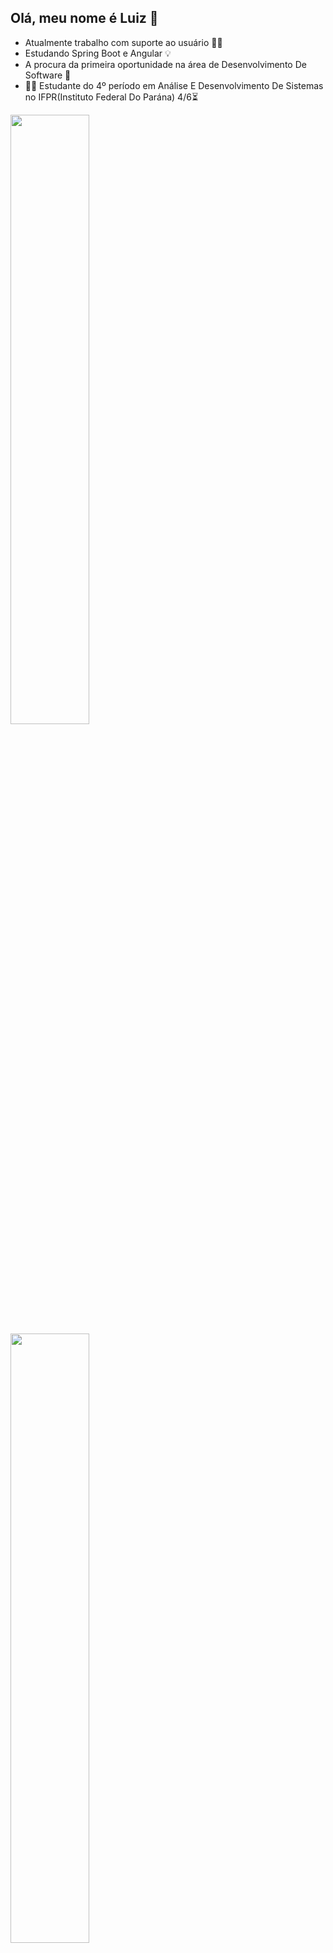 ## Olá, meu nome é Luiz :metal:
- Atualmente trabalho com suporte ao usuário 👨‍💻
- Estudando Spring Boot e Angular 💡
- A procura da primeira oportunidade na área de Desenvolvimento De Software 🚀
- 👨‍🎓 Estudante do 4º período em Análise E Desenvolvimento De Sistemas
no IFPR(Instituto Federal Do Parána) 4/6⏳ 

<div align="left"> 
  <img width="50%" src="https://github-readme-stats.vercel.app/api?username=LuizFernandoFS&theme=gruvbox&show_icons=true"/>
  <img width="50%" src="https://github-readme-stats.vercel.app/api/top-langs/?username=LuizFernandoFS&theme=gruvbox&layout=compact"/>
</div>
